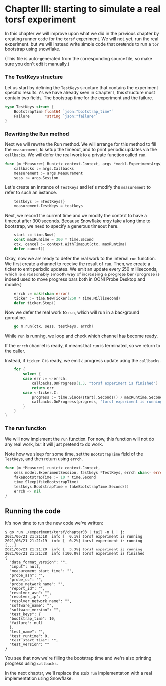 
# Chapter III: starting to simulate a real torsf experiment

In this chapter we will improve upon what we did in the previous
chapter by creating runner code for the `torsf` experiment. We will
not, yet, run the real experiment, but we will instead write
simple code that pretends to run a `tor` bootstrap using snowflake.

(This file is auto-generated from the corresponding source file,
so make sure you don't edit it manually.)

### The TestKeys structure

Let us start by defining the `TestKeys` structure that contains
the experiment specific results. As we have already seen in
Chapter I, this structure must contain two fields. The bootstrap
time for the experiment and the failure.

```Go
type TestKeys struct {
	BootstrapTime float64 `json:"bootstrap_time"`
	Failure       *string `json:"failure"`
}

```

### Rewriting the Run method

Next we will rewrite the Run method. We will arrange for this
method to fill the `measurement`, to setup the timeout, and to
print periodic updates via the `callbacks`. We will defer the
real work to a private function called `run`.

```Go
func (m *Measurer) Run(ctx context.Context, args *model.ExperimentArgs) error {
	callbacks := args.Callbacks
	measurement := args.Measurement
	sess := args.Session
```

Let's create an instance of `TestKeys` and let's modify
the `measurement` to refer to such an instance.

```Go
	testkeys := &TestKeys{}
	measurement.TestKeys = testkeys
```

Next, we record the current time and we modify the
context to have a timeout after 300 seconds. Because
Snowflake *may* take a long time to bootstrap, we
need to specify a generous timeout here.

```Go
	start := time.Now()
	const maxRuntime = 300 * time.Second
	ctx, cancel := context.WithTimeout(ctx, maxRuntime)
	defer cancel()
```

Okay, now we are ready to defer the real work to
the internal `run` function. We first create a
channel to receive the result of `run`. Then, we
create a ticker to emit periodic updates. We
emit an update every 250 milliseconds, which is
a reasonably smooth way of increasing a progress
bar (progress is indeed used to move progress bars
both in OONI Probe Desktop and mobile.)

```Go
	errch := make(chan error)
	ticker := time.NewTicker(250 * time.Millisecond)
	defer ticker.Stop()
```

Now we defer the real work to `run`, which will
run in a background goroutine.

```Go
	go m.run(ctx, sess, testkeys, errch)
```

While `run` is running, we loop and check which
channel has become ready.

If the `errch` channel is ready, it means that `run` is
terminated, so we return to the caller.

Instead, if `ticker.C` is ready, we emit a progress
update using the `callbacks`.

```Go
	for {
		select {
		case err := <-errch:
			callbacks.OnProgress(1.0, "torsf experiment is finished")
			return err
		case <-ticker.C:
			progress := time.Since(start).Seconds() / maxRuntime.Seconds()
			callbacks.OnProgress(progress, "torsf experiment is running")
		}
	}
}

```

### The run function

We will now implement the `run` function. For now, this function
will not do any real work, but it will just pretend to do work.

Note how we sleep for some time, set the `BootstrapTime` field
of the `TestKeys`, and then return using `errch`.

```Go
func (m *Measurer) run(ctx context.Context,
	sess model.ExperimentSession, testkeys *TestKeys, errch chan<- error) {
	fakeBootstrapTime := 10 * time.Second
	time.Sleep(fakeBootstrapTime)
	testkeys.BootstrapTime = fakeBootstrapTime.Seconds()
	errch <- nil
}

```

## Running the code

It's now time to run the new code we've written:

```
$ go run ./experiment/torsf/chapter03 | tail -n 1 | jq
2021/06/21 21:21:18  info [  0.1%] torsf experiment is running
2021/06/21 21:21:19  info [  0.2%] torsf experiment is running
[...]
2021/06/21 21:21:28  info [  3.3%] torsf experiment is running
2021/06/21 21:21:28  info [100.0%] torsf experiment is finished
{
  "data_format_version": "",
  "input": null,
  "measurement_start_time": "",
  "probe_asn": "",
  "probe_cc": "",
  "probe_network_name": "",
  "report_id": "",
  "resolver_asn": "",
  "resolver_ip": "",
  "resolver_network_name": "",
  "software_name": "",
  "software_version": "",
  "test_keys": {
  "bootstrap_time": 10,
  "failure": null
  },
  "test_name": "",
  "test_runtime": 0,
  "test_start_time": "",
  "test_version": ""
}
```

You see that now we're filling the bootstrap time and we're
also printing progress using `callbacks`.

In the next chapter, we'll replace the stub `run` implementation
with a real implementation using Snowflake.

